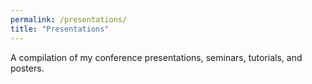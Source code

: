 ```yaml
---
permalink: /presentations/
title: "Presentations"
---
```


A compilation of my conference presentations, seminars, tutorials, and posters.
